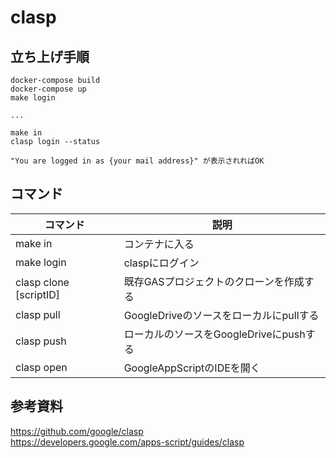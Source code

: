 # clasp

## 立ち上げ手順

```
docker-compose build
docker-compose up
make login

...

make in
clasp login --status

"You are logged in as {your mail address}" が表示されればOK
```

## コマンド

|  コマンド  | 説明 |
|  ----  |  ----  |
|  make in  |   コンテナに入る |
|  make login  |  claspにログイン  | 
|  clasp clone  [scriptID] |  既存GASプロジェクトのクローンを作成する  |
|  clasp pull  |  GoogleDriveのソースをローカルにpullする  |
|  clasp push  |  ローカルのソースをGoogleDriveにpushする  |
|  clasp open  |  GoogleAppScriptのIDEを開く  |

## 参考資料
https://github.com/google/clasp  
https://developers.google.com/apps-script/guides/clasp
